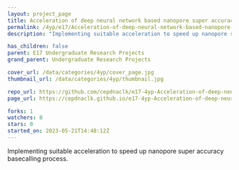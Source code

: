 ```yaml
---
layout: project_page
title: Acceleration of deep neural network based nanopore super accuracy basecalling
permalink: /4yp/e17/Acceleration-of-deep-neural-network-based-nanopore-super-accuracy-basecalling/
description: "Implementing suitable acceleration to speed up nanopore super accuracy basecalling process."

has_children: false
parent: E17 Undergraduate Research Projects
grand_parent: Undergraduate Research Projects

cover_url: /data/categories/4yp/cover_page.jpg
thumbnail_url: /data/categories/4yp/thumbnail.jpg

repo_url: https://github.com/cepdnaclk/e17-4yp-Acceleration-of-deep-neural-network-based-nanopore-super-accuracy-basecalling
page_url: https://cepdnaclk.github.io/e17-4yp-Acceleration-of-deep-neural-network-based-nanopore-super-accuracy-basecalling

forks: 1
watchers: 0
stars: 0
started_on: 2023-05-21T14:48:12Z
---
```

Implementing suitable acceleration to speed up nanopore super accuracy basecalling process.

